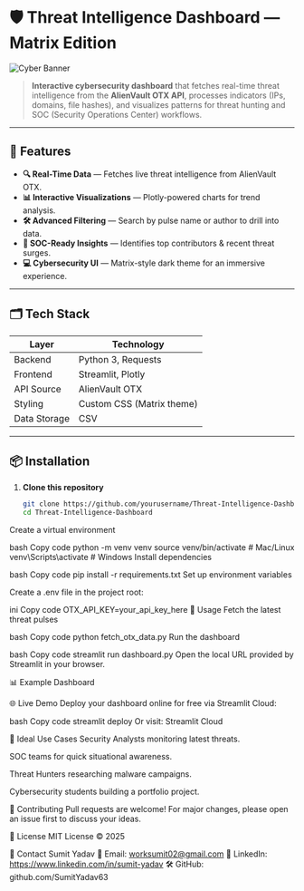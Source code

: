 
# 🛡️ Threat Intelligence Dashboard — Matrix Edition

![Cyber Banner](https://i.imgur.com/9b3F4oU.png)

> **Interactive cybersecurity dashboard** that fetches real-time threat intelligence from the **AlienVault OTX API**, processes indicators (IPs, domains, file hashes), and visualizes patterns for threat hunting and SOC (Security Operations Center) workflows.

---

## 📌 Features

- **🔍 Real-Time Data** — Fetches live threat intelligence from AlienVault OTX.
- **📊 Interactive Visualizations** — Plotly-powered charts for trend analysis.
- **🛠 Advanced Filtering** — Search by pulse name or author to drill into data.
- **🎯 SOC-Ready Insights** — Identifies top contributors & recent threat surges.
- **💻 Cybersecurity UI** — Matrix-style dark theme for an immersive experience.

---

## 🗂 Tech Stack

| Layer         | Technology |
|---------------|------------|
| Backend       | Python 3, Requests |
| Frontend      | Streamlit, Plotly |
| API Source    | AlienVault OTX |
| Styling       | Custom CSS (Matrix theme) |
| Data Storage  | CSV |

---

## 📦 Installation

1. **Clone this repository**
   ```bash
   git clone https://github.com/yourusername/Threat-Intelligence-Dashboard.git
   cd Threat-Intelligence-Dashboard
Create a virtual environment

bash
Copy code
python -m venv venv
source venv/bin/activate     # Mac/Linux
venv\Scripts\activate        # Windows
Install dependencies

bash
Copy code
pip install -r requirements.txt
Set up environment variables

Create a .env file in the project root:

ini
Copy code
OTX_API_KEY=your_api_key_here
🚀 Usage
Fetch the latest threat pulses

bash
Copy code
python fetch_otx_data.py
Run the dashboard

bash
Copy code
streamlit run dashboard.py
Open the local URL provided by Streamlit in your browser.

📊 Example Dashboard

🌐 Live Demo
Deploy your dashboard online for free via Streamlit Cloud:

bash
Copy code
streamlit deploy
Or visit: Streamlit Cloud

🎯 Ideal Use Cases
Security Analysts monitoring latest threats.

SOC teams for quick situational awareness.

Threat Hunters researching malware campaigns.

Cybersecurity students building a portfolio project.

🤝 Contributing
Pull requests are welcome! For major changes, please open an issue first to discuss your ideas.

📜 License
MIT License © 2025

📧 Contact
Sumit Yadav
📩 Email: worksumit02@gmail.com
💼 LinkedIn: https://www.linkedin.com/in/sumit-yadav
🛠 GitHub: github.com/SumitYadav63
